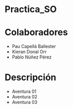 # Practica_SO

# Colaboradores

- Pau Capellá Ballester
- Kieran Donal Orr
- Pablo Núñez Pérez

# Descripción

- Aventura 01
- Aventura 02
- Aventura 03
